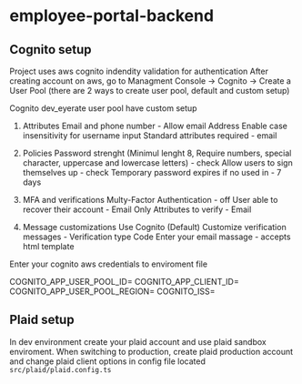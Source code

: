 # employee-portal-backend

## Cognito setup
Project uses aws cognito indendity validation for authentication
After creating account on aws, go to 
Managment Console -> Cognito -> Create a User Pool (there are 2 ways to create user pool, default and custom setup)

Cognito dev_eyerate user pool have custom setup
1. Attributes 
    Email and phone number - Allow email Address
    Enable case insensitivity for username input
    Standard attributes required - email

2. Policies
    Password strenght (Minimul lenght 8, Require numbers, special character, uppercase and lowercase letters) - check
    Allow users to sign themselves up - check
    Temporary password expires if no used in - 7 days 

3. MFA and verifications
    Multy-Factor Authentication - off
    User able to recover their account - Email Only
    Attributes to verify - Email

4. Message customizations
    Use Cognito (Default)
    Customize verification messages - Verification type Code
    Enter your email massage - accepts html template

Enter your cognito aws credentials to enviroment file

COGNITO_APP_USER_POOL_ID=
COGNITO_APP_CLIENT_ID=
COGNITO_APP_USER_POOL_REGION=
COGNITO_ISS=


## Plaid setup
In dev environment create your plaid account and use plaid sandbox enviroment.
When switching to production, create plaid production account and change plaid client options in config file located
```src/plaid/plaid.config.ts```
